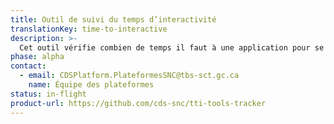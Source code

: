 ```yaml
---
title: Outil de suivi du temps d’interactivité
translationKey: time-to-interactive
description: >-
  Cet outil vérifie combien de temps il faut à une application pour se charger complètement.
phase: alpha
contact:
  - email: CDSPlatform.PlateformesSNC@tbs-sct.gc.ca
    name: Équipe des plateformes
status: in-flight
product-url: https://github.com/cds-snc/tti-tools-tracker
---
```


